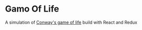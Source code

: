# Gamo Of Life

A simulation of [Conway's game of life](https://www.google.rs/url?sa=t&rct=j&q=&esrc=s&source=web&cd=1&cad=rja&uact=8&ved=0ahUKEwjQrKHp_v7VAhVB2xoKHcUCCGYQFggpMAA&url=https%3A%2F%2Fen.wikipedia.org%2Fwiki%2FConway%2527s_Game_of_Life&usg=AFQjCNHfzeFJpR1tBTwoeHP7usnaS0Oi5g) build with React and Redux

